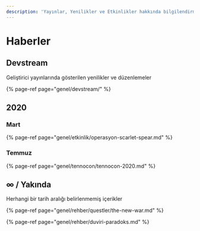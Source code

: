 ```yaml
---
description: 'Yayınlar, Yenilikler ve Etkinlikler hakkında bilgilendirme'
---
```


# Haberler

## Devstream

Geliştirici yayınlarında gösterilen yenilikler ve düzenlemeler

{% page-ref page="genel/devstream/" %}

## 2020

### Mart

{% page-ref page="genel/etkinlik/operasyon-scarlet-spear.md" %}

### Temmuz

{% page-ref page="genel/tennocon/tennocon-2020.md" %}

## ∞ / Yakında

Herhangi bir tarih aralığı belirlenmemiş içerikler

{% page-ref page="genel/rehber/questler/the-new-war.md" %}

{% page-ref page="genel/rehber/duviri-paradoks.md" %}

